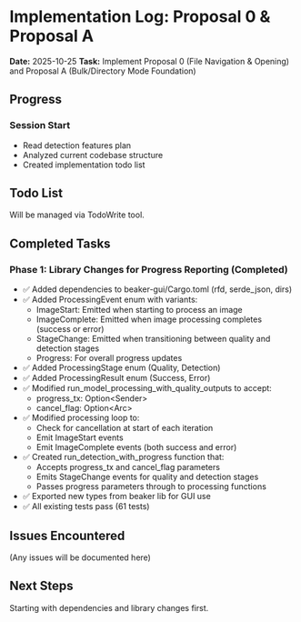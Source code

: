 # Implementation Log: Proposal 0 & Proposal A

**Date:** 2025-10-25
**Task:** Implement Proposal 0 (File Navigation & Opening) and Proposal A (Bulk/Directory Mode Foundation)

## Progress

### Session Start
- Read detection features plan
- Analyzed current codebase structure
- Created implementation todo list

## Todo List

Will be managed via TodoWrite tool.

## Completed Tasks

### Phase 1: Library Changes for Progress Reporting (Completed)
- ✅ Added dependencies to beaker-gui/Cargo.toml (rfd, serde_json, dirs)
- ✅ Added ProcessingEvent enum with variants:
  - ImageStart: Emitted when starting to process an image
  - ImageComplete: Emitted when image processing completes (success or error)
  - StageChange: Emitted when transitioning between quality and detection stages
  - Progress: For overall progress updates
- ✅ Added ProcessingStage enum (Quality, Detection)
- ✅ Added ProcessingResult enum (Success, Error)
- ✅ Modified run_model_processing_with_quality_outputs to accept:
  - progress_tx: Option<Sender<ProcessingEvent>>
  - cancel_flag: Option<Arc<AtomicBool>>
- ✅ Modified processing loop to:
  - Check for cancellation at start of each iteration
  - Emit ImageStart events
  - Emit ImageComplete events (both success and error)
- ✅ Created run_detection_with_progress function that:
  - Accepts progress_tx and cancel_flag parameters
  - Emits StageChange events for quality and detection stages
  - Passes progress parameters through to processing functions
- ✅ Exported new types from beaker lib for GUI use
- ✅ All existing tests pass (61 tests)

## Issues Encountered

(Any issues will be documented here)

## Next Steps

Starting with dependencies and library changes first.
